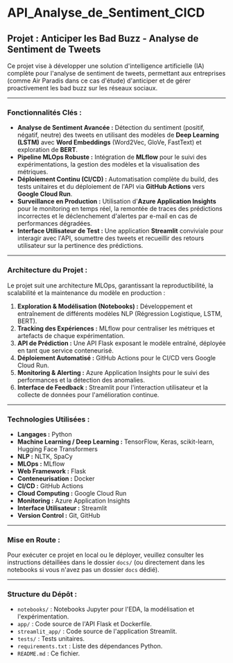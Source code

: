 # API_Analyse_de_Sentiment_CICD

## **Projet : Anticiper les Bad Buzz - Analyse de Sentiment de Tweets**

Ce projet vise à développer une solution d'intelligence artificielle (IA) complète pour l'analyse de sentiment de tweets, permettant aux entreprises (comme Air Paradis dans ce cas d'étude) d'anticiper et de gérer proactivement les bad buzz sur les réseaux sociaux.

-----

### **Fonctionnalités Clés :**

  * **Analyse de Sentiment Avancée :** Détection du sentiment (positif, négatif, neutre) des tweets en utilisant des modèles de **Deep Learning (LSTM)** avec **Word Embeddings** (Word2Vec, GloVe, FastText) et exploration de **BERT**.
  * **Pipeline MLOps Robuste :** Intégration de **MLflow** pour le suivi des expérimentations, la gestion des modèles et la visualisation des métriques.
  * **Déploiement Continu (CI/CD) :** Automatisation complète du build, des tests unitaires et du déploiement de l'API via **GitHub Actions** vers **Google Cloud Run**.
  * **Surveillance en Production :** Utilisation d'**Azure Application Insights** pour le monitoring en temps réel, la remontée de traces des prédictions incorrectes et le déclenchement d'alertes par e-mail en cas de performances dégradées.
  * **Interface Utilisateur de Test :** Une application **Streamlit** conviviale pour interagir avec l'API, soumettre des tweets et recueillir des retours utilisateur sur la pertinence des prédictions.

-----

### **Architecture du Projet :**

Le projet suit une architecture MLOps, garantissant la reproductibilité, la scalabilité et la maintenance du modèle en production :

1.  **Exploration & Modélisation (Notebooks) :** Développement et entraînement de différents modèles NLP (Régression Logistique, LSTM, BERT).
2.  **Tracking des Expériences :** MLflow pour centraliser les métriques et artefacts de chaque expérimentation.
3.  **API de Prédiction :** Une API Flask exposant le modèle entraîné, déployée en tant que service conteneurisé.
4.  **Déploiement Automatisé :** GitHub Actions pour le CI/CD vers Google Cloud Run.
5.  **Monitoring & Alerting :** Azure Application Insights pour le suivi des performances et la détection des anomalies.
6.  **Interface de Feedback :** Streamlit pour l'interaction utilisateur et la collecte de données pour l'amélioration continue.

-----

### **Technologies Utilisées :**

  * **Langages :** Python
  * **Machine Learning / Deep Learning :** TensorFlow, Keras, scikit-learn, Hugging Face Transformers
  * **NLP :** NLTK, SpaCy
  * **MLOps :** MLflow
  * **Web Framework :** Flask
  * **Conteneurisation :** Docker
  * **CI/CD :** GitHub Actions
  * **Cloud Computing :** Google Cloud Run
  * **Monitoring :** Azure Application Insights
  * **Interface Utilisateur :** Streamlit
  * **Version Control :** Git, GitHub

-----

### **Mise en Route :**

Pour exécuter ce projet en local ou le déployer, veuillez consulter les instructions détaillées dans le dossier `docs/` (ou directement dans les notebooks si vous n'avez pas un dossier `docs` dédié).

-----

### **Structure du Dépôt :**

  * `notebooks/` : Notebooks Jupyter pour l'EDA, la modélisation et l'expérimentation.
  * `app/` : Code source de l'API Flask et Dockerfile.
  * `streamlit_app/` : Code source de l'application Streamlit.
  * `tests/` : Tests unitaires.
  * `requirements.txt` : Liste des dépendances Python.
  * `README.md` : Ce fichier.
